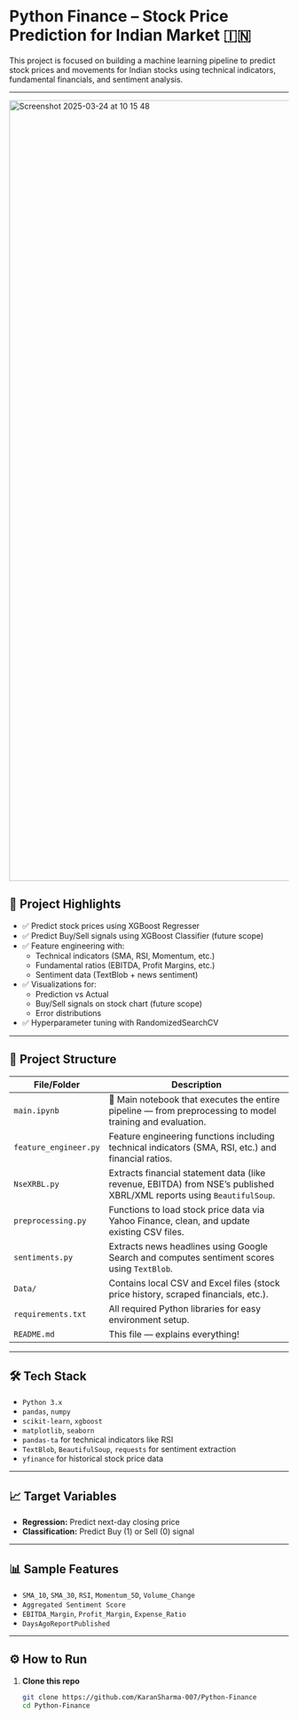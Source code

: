 # Python Finance – Stock Price Prediction for Indian Market 🇮🇳

This project is focused on building a machine learning pipeline to predict stock prices and movements for Indian stocks using technical indicators, fundamental financials, and sentiment analysis.

---

<img width="1404" alt="Screenshot 2025-03-24 at 10 15 48" src="https://github.com/user-attachments/assets/3a398cd3-0775-4446-b0af-df6293a2ebfd" />


## 🚀 Project Highlights

- ✅ Predict stock prices using XGBoost Regresser
- ✅ Predict Buy/Sell signals using XGBoost Classifier (future scope)
- ✅ Feature engineering with:
  - Technical indicators (SMA, RSI, Momentum, etc.)
  - Fundamental ratios (EBITDA, Profit Margins, etc.)
  - Sentiment data (TextBlob + news sentiment)
- ✅ Visualizations for:
  - Prediction vs Actual
  - Buy/Sell signals on stock chart (future scope)
  - Error distributions
- ✅ Hyperparameter tuning with RandomizedSearchCV

---

## 📁 Project Structure

| File/Folder        | Description |
|--------------------|-------------|
| `main.ipynb`       | 🔁 Main notebook that executes the entire pipeline — from preprocessing to model training and evaluation. |
| `feature_engineer.py` | Feature engineering functions including technical indicators (SMA, RSI, etc.) and financial ratios. |
| `NseXRBL.py`       | Extracts financial statement data (like revenue, EBITDA) from NSE’s published XBRL/XML reports using `BeautifulSoup`. |
| `preprocessing.py` | Functions to load stock price data via Yahoo Finance, clean, and update existing CSV files. |
| `sentiments.py`    | Extracts news headlines using Google Search and computes sentiment scores using `TextBlob`. |
| `Data/`            | Contains local CSV and Excel files (stock price history, scraped financials, etc.). |
| `requirements.txt` | All required Python libraries for easy environment setup. |
| `README.md`        | This file — explains everything! |

---

## 🛠️ Tech Stack

- `Python 3.x`
- `pandas`, `numpy`
- `scikit-learn`, `xgboost`
- `matplotlib`, `seaborn`
- `pandas-ta` for technical indicators like RSI
- `TextBlob`, `BeautifulSoup`, `requests` for sentiment extraction
- `yfinance` for historical stock price data

---

## 📈 Target Variables

- **Regression:** Predict next-day closing price
- **Classification:** Predict Buy (1) or Sell (0) signal

---

## 📊 Sample Features

- `SMA_10`, `SMA_30`, `RSI`, `Momentum_5D`, `Volume_Change`
- `Aggregated Sentiment Score`
- `EBITDA_Margin`, `Profit_Margin`, `Expense_Ratio`
- `DaysAgoReportPublished`

---

## ⚙️ How to Run

1. **Clone this repo**
   ```bash
   git clone https://github.com/KaranSharma-007/Python-Finance
   cd Python-Finance
